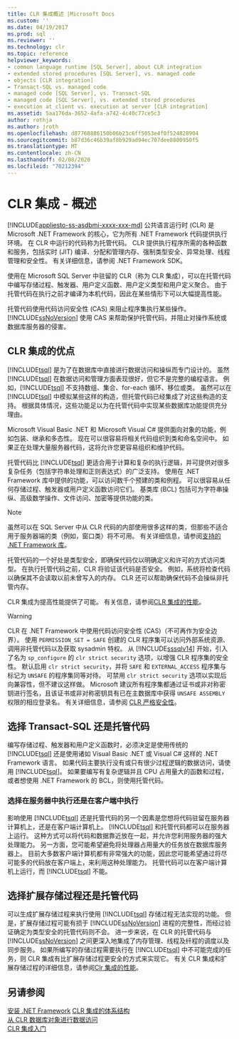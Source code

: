 ```yaml
---
title: CLR 集成概述 |Microsoft Docs
ms.custom: ''
ms.date: 04/19/2017
ms.prod: sql
ms.reviewer: ''
ms.technology: clr
ms.topic: reference
helpviewer_keywords:
- common language runtime [SQL Server], about CLR integration
- extended stored procedures [SQL Server], vs. managed code
- objects [CLR integration]
- Transact-SQL vs. managed code
- managed code [SQL Server], vs. Transact-SQL
- managed code [SQL Server], vs. extended stored procedures
- execution at client vs. execution at server [CLR integration]
ms.assetid: 5aa176da-3652-4afa-a742-4c40c77ce5c3
author: rothja
ms.author: jroth
ms.openlocfilehash: d87768886150b06b23c6ff5053e4f0f524828904
ms.sourcegitcommit: b87d36c46b39af8b929ad94ec707dee8800950f5
ms.translationtype: MT
ms.contentlocale: zh-CN
ms.lasthandoff: 02/08/2020
ms.locfileid: "70212394"
---
```

# <a name="clr-integration---overview"></a>CLR 集成 - 概述
[!INCLUDE[appliesto-ss-asdbmi-xxxx-xxx-md](../../includes/appliesto-ss-asdbmi-xxxx-xxx-md.md)]
  公共语言运行时 (CLR) 是 Microsoft .NET Framework 的核心，它为所有 .NET Framework 代码提供执行环境。 在 CLR 中运行的代码称为托管代码。 CLR 提供执行程序所需的各种函数和服务，包括实时 (JIT) 编译、分配和管理内存、强制类型安全、异常处理、线程管理和安全性。  有关详细信息，请参阅 .NET Framework SDK。  
  
 使用在 Microsoft SQL Server 中驻留的 CLR（称为 CLR 集成），可以在托管代码中编写存储过程、触发器、用户定义函数、用户定义类型和用户定义聚合。 由于托管代码在执行之前才编译为本机代码，因此在某些情形下可以大幅提高性能。  
  
 托管代码使用代码访问安全性 (CAS) 来阻止程序集执行某些操作。 
  [!INCLUDE[ssNoVersion](../../includes/ssnoversion-md.md)] 使用 CAS 来帮助保护托管代码，并阻止对操作系统或数据库服务器的侵害。  
  
## <a name="advantages-of-clr-integration"></a>CLR 集成的优点  
 
  [!INCLUDE[tsql](../../includes/tsql-md.md)] 是为了在数据库中直接进行数据访问和操纵而专门设计的。 虽然 [!INCLUDE[tsql](../../includes/tsql-md.md)] 在数据访问和管理方面表现很好，但它不是完整的编程语言。 例如，[!INCLUDE[tsql](../../includes/tsql-md.md)] 不支持数组、集合、for-each 循环、移位或类。 虽然可以在 [!INCLUDE[tsql](../../includes/tsql-md.md)] 中模拟某些这样的构造，但托管代码已经集成了对这些构造的支持。 根据具体情况，这些功能足以为在托管代码中实现某些数据库功能提供充分理由。  
  
 Microsoft Visual Basic .NET 和 Microsoft Visual C# 提供面向对象的功能，例如包装、继承和多态性。 现在可以很容易将相关代码组织到类和命名空间中。 如果正在处理大量服务器代码，这将允许您更容易组织和维护代码。  
  
 托管代码比 [!INCLUDE[tsql](../../includes/tsql-md.md)] 更适合用于计算和复杂的执行逻辑，并可提供对很多复杂任务（包括字符串处理和正则表达式）的广泛支持。 使用在 .NET Framework 库中提供的功能，可以访问数千个预建的类和例程。 可以很容易从任何存储过程、触发器或用户定义函数访问它们。 基类库 (BCL) 包括可为字符串操纵、高级数学操作、文件访问、加密等提供功能的类。  
  
> [!NOTE]  
>  虽然可以在 SQL Server 中从 CLR 代码的内部使用很多这样的类，但那些不适合用于服务器端的类（例如，窗口类）将不可用。 有关详细信息，请参阅[支持的 .NET Framework 库](../../relational-databases/clr-integration/database-objects/supported-net-framework-libraries.md)。  
  
 托管代码的一个好处是类型安全，即确保代码仅以明确定义和许可的方式访问类型。 在执行托管代码之前，CLR 将验证该代码是否安全。 例如，系统将检查代码以确保其不会读取以前未曾写入的内存。 CLR 还可以帮助确保代码不会操纵非托管内存。  
  
 CLR 集成为提高性能提供了可能。 有关信息，请参阅[CLR 集成的性能](../../relational-databases/clr-integration/clr-integration-architecture-performance.md)。  
 
> [!WARNING]
>  CLR 在 .NET Framework 中使用代码访问安全性 (CAS)（不可再作为安全边界）。 使用 `PERMISSION_SET = SAFE` 创建的 CLR 程序集可以访问外部系统资源、调用非托管代码以及获取 sysadmin 特权。 从 [!INCLUDE[sssqlv14](../../includes/sssqlv14-md.md)] 开始，引入了名为 `sp_configure` 的 `clr strict security` 选项，以增强 CLR 程序集的安全性。 默认启用 `clr strict security`，并将 `SAFE` 和 `EXTERNAL_ACCESS` 程序集与标记为 `UNSAFE` 的程序集同等对待。 可禁用 `clr strict security` 选项以实现后向兼容性，但不建议这样做。 Microsoft 建议所有程序集都通过证书或非对称密钥进行签名，且该证书或非对称密钥具有已在主数据库中获得 `UNSAFE ASSEMBLY` 权限的相应登录名。 有关详细信息，请参阅 [CLR 严格安全性](../../database-engine/configure-windows/clr-strict-security.md)。 
  
## <a name="choosing-between-transact-sql-and-managed-code"></a>选择 Transact-SQL 还是托管代码  
 编写存储过程、触发器和用户定义函数时，必须决定是使用传统的 [!INCLUDE[tsql](../../includes/tsql-md.md)] 还是使用诸如 Visual Basic .NET 或 Visual C# 这样的 .NET Framework 语言。 如果代码主要执行没有或只有很少过程逻辑的数据访问，请使用 [!INCLUDE[tsql](../../includes/tsql-md.md)]。 如果要编写有复杂逻辑并且 CPU 占用量大的函数和过程，或者想使用 .NET Framework 的 BCL，则使用托管代码。  
  
### <a name="choosing-between-execution-in-the-server-and-execution-in-the-client"></a>选择在服务器中执行还是在客户端中执行  
 影响使用 [!INCLUDE[tsql](../../includes/tsql-md.md)] 还是托管代码的另一个因素是您想将代码驻留在服务器计算机上，还是在客户端计算机上。 
  [!INCLUDE[tsql](../../includes/tsql-md.md)] 和托管代码都可以在服务器上运行。 这种方式可以将代码和数据靠近放在一起，并允许您利用服务器的强大处理能力。 另一方面，您可能希望避免将处理器占用量大的任务放在数据库服务器上。 目前大多数客户端计算机都有非常强大的功能，因此您可能希望通过将尽可能多的代码放在客户端上，来利用这种处理能力。 托管代码可以在客户端计算机上运行，而 [!INCLUDE[tsql](../../includes/tsql-md.md)] 不能。  
  
## <a name="choosing-between-extended-stored-procedures-and-managed-code"></a>选择扩展存储过程还是托管代码  
 可以生成扩展存储过程来执行使用 [!INCLUDE[tsql](../../includes/tsql-md.md)] 存储过程无法实现的功能。 但是，扩展存储过程可能有损于 [!INCLUDE[ssNoVersion](../../includes/ssnoversion-md.md)] 进程的完整性，而经过验证确定为类型安全的托管代码则不会。 进一步来说，在 CLR 的托管代码与 [!INCLUDE[ssNoVersion](../../includes/ssnoversion-md.md)] 之间更深入地集成了内存管理、线程及纤程的调度以及同步服务。 如果所编写的存储过程需要执行在 [!INCLUDE[tsql](../../includes/tsql-md.md)] 中不可能完成的任务，则 CLR 集成有比扩展存储过程更安全的方式来实现它。 有关 CLR 集成和扩展存储过程的详细信息，请参阅[Clr 集成的性能](../../relational-databases/clr-integration/clr-integration-architecture-performance.md)。  
  
## <a name="see-also"></a>另请参阅  
 [安装 .NET Framework](https://technet.microsoft.com/library/ms166014\(v=SQL.105\).aspx)   
 [CLR 集成的体系结构](https://msdn.microsoft.com/library/05e4b872-3d21-46de-b4d5-739b5f2a0cf9)   
 [从 CLR 数据库对象进行数据访问](../../relational-databases/clr-integration/data-access/data-access-from-clr-database-objects.md)   
 [CLR 集成入门](../../relational-databases/clr-integration/database-objects/getting-started-with-clr-integration.md)  
  
  
